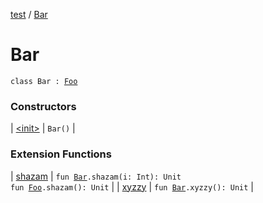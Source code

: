 [test](test/index) / [Bar](test/-bar/index)

# Bar

`class Bar : `[`Foo`](test/-foo/index)

### Constructors

| [&lt;init&gt;](test/-bar/-init-) | `Bar()` |

### Extension Functions

| [shazam](test/shazam) | `fun `[`Bar`](test/-bar/index)`.shazam(i: Int): Unit`<br>`fun `[`Foo`](test/-foo/index)`.shazam(): Unit` |
| [xyzzy](test/xyzzy) | `fun `[`Bar`](test/-bar/index)`.xyzzy(): Unit` |

